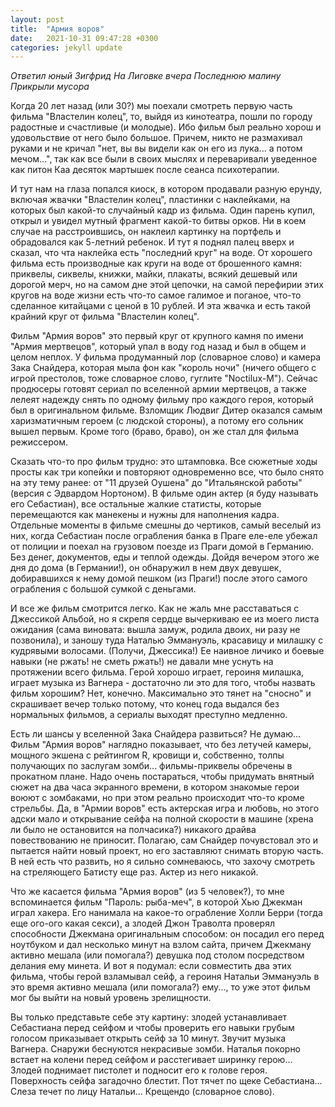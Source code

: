 ```yaml
---
layout: post
title:  "Армия воров"
date:   2021-10-31 09:47:28 +0300
categories: jekyll update
---
```

*Ответил юный Зигфрид*
*На Лиговке вчера*
*Последнюю малину*
*Прикрыли мусора*

Когда 20 лет назад (или 30?) мы поехали смотреть первую часть фильма "Властелин колец", то, выйдя из кинотеатра, пошли по городу радостные и счастливые (и молодые). Ибо фильм был реально хорош и удовольствие от него было большое. Причем, никто не размахивал руками и не кричал "нет, вы вы видели как он его из лука... а потом мечом...", так как все были в своих мыслях и переваривали уведенное как питон Каа десяток мартышек после сеанса психотерапии.

И тут нам на глаза попался киоск, в котором продавали разную ерунду, включая жвачки "Властелин колец", пластинки с наклейками, на которых был какой-то случайный кадр из фильма. Один парень купил, открыл и увидел мутный фрагмент какой-то битвы орков. Ни в коем случае на расстроившись, он наклеил картинку на портфель и обрадовался как 5-летний ребенок. И тут я поднял палец вверх и сказал, что чта наклейка есть "последний круг" на воде. От хорошего фильма есть производные как круги на воде от брошенного камня: приквелы, сиквелы, книжки, майки, плакаты, всякий дешевый или дорогой мерч, но на самом дне этой цепочки, на самой перефирии этих кругов на воде жизни есть что-то самое галимое и поганое, что-то сделанное китайцами с ценой в 10 рублей. И эта жвачка и есть такой крайний круг от фильма "Властелин колец".

Фильм "Армия воров" это первый круг от крупного камня по имени "Армия мертвецов", который упал в воду год назад и был в общем и целом неплох. У фильма продуманный лор (словарное слово) и камера Зака Снайдера, которая мыла фон как "король ночи" (ничего общего с игрой престолов, тоже словарное слово, гуглите "Noctilux-М"). Сейчас продюсеры готовят сериал по вселенной армии мертвецов, а также лелеят надежду снять по одному фильму про каждого героя, который был в оригинальном фильме. Взломщик Людвиг Дитер оказался самым харизматичным героем (с людской стороны), а потому его сольник вышел первым. Кроме того (браво, браво), он же стал для фильма режиссером.

Сказать что-то про фильм трудно: это штамповка. Все сюжетные ходы просты как три копейки и повторяют одновременно все, что было снято на эту тему ранее: от "11 друзей Оушена" до "Итальянской работы" (версия с Эдвардом Нортоном). В фильме один актер (я буду называть его Себастиан), все остальные жалкие статисты, которые перемещаются как манекены и нужны для наполнения кадра. Отдельные моменты в фильме смешны до чертиков, самый веселый из них, когда Себастиан после ограбления банка в Праге еле-еле убежал от полиции и поехал на грузовом поезде из Праги домой в Германию. Без денег, документов, еды и теплой одежды. Дойдя вечером этого же дня до дома (в Германии!), он обнаружил в нем двух девушек, добиравшихся к нему домой пешком (из Праги!) после этого самого ограбления с большой сумкой с деньгами.

И все же фильм смотрится легко. Как не жаль мне расставаться с Джессикой Альбой, но я скрепя сердце вычеркиваю ее из моего листа ожидания (сама виновата: вышла замуж, родила двоих, ни разу не позвонила), и заношу туда Наталью Эммануэль, красавицу и милашку с кудрявыми волосами. (Получи, Джессика!) Ее наивное личико и боевые навыки (не ржать! не сметь ржать!) не давали мне уснуть на протяжении всего фильма. Герой хорошо играет, героиня милашка, играет музыка из Вагнера - достаточно ли это для того, чтобы назвать фильм хорошим? Нет, конечно. Максимально это тянет на "сносно" и скрашивает вечер только потому, что конец года выдался без нормальных фильмов, а сериалы выходят преступно медленно.

Есть ли шансы у вселенной Зака Снайдера развиться? Не думаю... Фильм "Армия воров" наглядно показывает, что без летучей камеры, мощного экшена с рейтингом R, кровищи и, собственно, толпы получающих по заслугам зомби... фильмы-приквелы обречены в прокатном плане. Надо очень постараться, чтобы придумать внятный сюжет на два часа экранного времени, в котором знакомые герои воюют с зомбаками, но при этом реально происходит что-то кроме стрельбы. Да, в "Армии воров" есть актерская игра и любовь, но этого адски мало и открывание сейфа на полной скорости в машине (хрена ли было не остановится на полчасика?) никакого драйва повествованию не приносит. Полагаю, сам Снайдер почувстовал это и пытается найти новый проект, но его заставляют снимать вторую часть. В ней есть что развить, но я сильно сомневаюсь, что захочу смотреть на стреляющего Батисту еще раз. Актер из него никакой.

Что же касается фильма "Армия воров" (из 5 человек?), то мне вспоминается фильм "Пароль: рыба-меч", в которой Хью Джекман играл хакера. Его нанимала на какое-то ограбление Холли Берри (тогда еще ого-ого какая секси), а злодей Джон Траволта проверял способности Джекмана оригинальным способом: он посадил его перед ноутбуком и дал несколько минут на взлом сайта, причем Джекману активно мешала (или помогала?) девушка под столом посредством делания ему минета. И вот я подумал: если совместить два этих фильма, чтобы герой взламывал сейф, а героиня Натальи Эммануэль в это время активно мешала (или помогала?) ему..., то уже этот фильм мог бы выйти на новый уровень зрелищности.

Вы только представьте себе эту картину: злодей устанавливает Себастиана перед сейфом и чтобы проверить его навыки грубым голосом приказывает открыть сейф за 10 минут. Звучит музыка Вагнера. Снаружи беснуются некрасивые зомби. Наталья покорно встает на колени перед сейфом и расстегивает ширинку герою... Злодей поднимает пистолет и подносит его к голове героя. Поверхность сейфа загадочно блестит. Пот тячет по щеке Себастиана... Слеза течет по лицу Натальи... Крещендо (словарное слово).